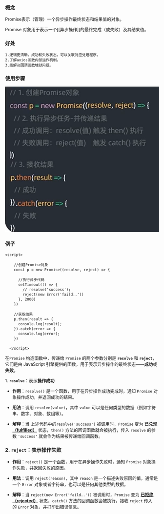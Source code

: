 
### 概念

Promise表示（管理）一个异步操作最终状态和结果值的对象。

Promise 对象用于表示一个[[异步操作]]的最终完成（或失败）及其结果值。


### 好处

	1.逻辑更清晰。成功和失败状态，可以关联对应处理程序。
	2.了解axios函数内部运作机制。
	3.能解决回调函数地狱问题。


### 使用步骤

![](../../img/Pasted%20image%2020241130184936.png)

### 例子

```
<script>

    //创建Promise对象
    const p = new Promise((resolve, reject) => {

      //执行异步代码
      setTimeout(() => {
        // resolve('success');
        reject(new Error('faild..'))
      }, 2000)
    })

    //获取结果
    p.then(result => {
      console.log(result);
    }).catch(error => {
      console.log(error);
    })
    
  </script>
```


在`Promise` 构造函数中，传递给 `Promise` 的两个参数分别是 **`resolve`** 和 **`reject`**，它们是由 JavaScript 引擎提供的函数，用于表示异步操作的最终状态——**成功**或**失败**。

1. **`resolve`**：表示**操作成功**

- **作用**：`resolve()` 是一个函数，用于在异步操作成功完成时，通知 `Promise` 对象操作成功，并返回成功的结果。
    
- **用法**：调用 `resolve(value)`，其中 `value` 可以是任何类型的数据（例如字符串、数字、对象、数组等）。

- **解释**：当 上述代码中的`resolve('success')` 被调用时，`Promise` 变为 [**已兑现（fulfilled）**](Promise的三种状态.md#概念) 状态，`then()` 方法的回调函数就会被执行，传入 `resolve` 的参数 `'success'` 就会作为结果被传递给回调函数。


 ### 2. **`reject`**：表示操作失败

- **作用**：`reject()` 是一个函数，用于在异步操作失败时，通知 `Promise` 对象操作失败，并返回失败的原因。
    
- **用法**：调用 `reject(reason)`，其中 `reason` 是一个描述失败原因的值，通常是一个 `Error` 对象或者字符串，也可以是任何其他类型的数据。
    
- **解释**：当 `reject(new Error('faild..'))` 被调用时，`Promise` 变为 [**已拒绝（rejected）**](Promise的三种状态.md#概念) 状态，`catch()` 方法的回调函数会被执行，接收 `reject` 传入的 `Error` 对象，并打印出错误信息。